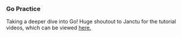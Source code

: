 ### Go Practice

Taking a deeper dive into Go! Huge shoutout to Janctu for the tutorial videos, which can be viewed [here.](https://www.youtube.com/channel/UCyOXWTxea5FbOcyIjbB9SvA)